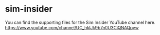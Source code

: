 # sim-insider

You can find the supporting files for the Sim Insider YouTube channel here.
https://www.youtube.com/channel/UC_hkIJk9b7n0U3CiQNAQpvw
